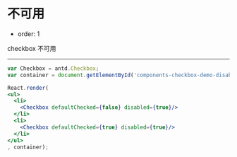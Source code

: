 # 不可用

- order: 1

checkbox 不可用

---

````jsx
var Checkbox = antd.Checkbox;
var container = document.getElementById('components-checkbox-demo-disable');

React.render(
<ul>
  <li>
    <Checkbox defaultChecked={false} disabled={true}/>
  </li>
  <li>
    <Checkbox defaultChecked={true} disabled={true}/>
  </li>
</ul>
, container);
````
